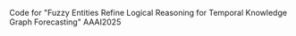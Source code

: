 Code for "Fuzzy Entities Refine Logical Reasoning for Temporal Knowledge Graph Forecasting" AAAI2025
